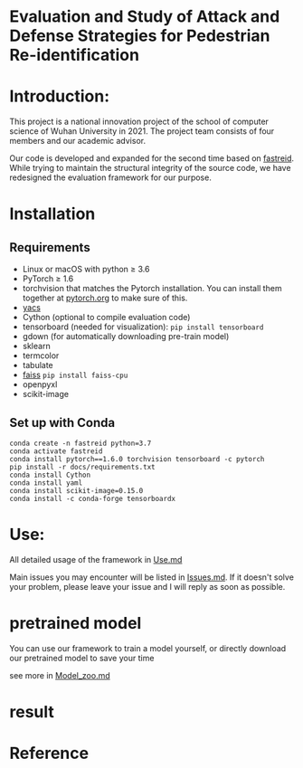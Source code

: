 Evaluation and Study of Attack and Defense Strategies for Pedestrian Re-identification
===


# Introduction:

This project is a national innovation project of the school of computer  science of Wuhan University in 2021. The project team consists of four members and our academic advisor.

Our code is developed and expanded for the second time based on [fastreid](https://github.com/JDAI-CV/fast-reid). While trying to maintain the structural integrity of the source code, we have redesigned the evaluation framework for our purpose.

# Installation

## Requirements


- Linux or macOS with python ≥ 3.6
- PyTorch ≥ 1.6
- torchvision that matches the Pytorch installation. You can install them together at [pytorch.org](https://pytorch.org/) to make sure of this.
- [yacs](https://github.com/rbgirshick/yacs)
- Cython (optional to compile evaluation code)
- tensorboard (needed for visualization): `pip install tensorboard`
- gdown (for automatically downloading pre-train model)
- sklearn
- termcolor
- tabulate
- [faiss](https://github.com/facebookresearch/faiss) `pip install faiss-cpu`
- openpyxl
- scikit-image



## Set up with Conda

```shell script
conda create -n fastreid python=3.7
conda activate fastreid
conda install pytorch==1.6.0 torchvision tensorboard -c pytorch
pip install -r docs/requirements.txt
conda install Cython
conda install yaml
conda install scikit-image=0.15.0
conda install -c conda-forge tensorboardx
```

# Use:

All detailed usage of the framework in [Use.md](Use.md)

Main issues you may encounter will be listed in [Issues.md](Issues.md). If it doesn't solve your problem, please leave your issue and I will reply as soon as possible.

# pretrained model

You can use our framework to train a model yourself, or directly download our pretrained model to save your time

see more in [Model_zoo.md](Model_zoo.md)

# result

# Reference
